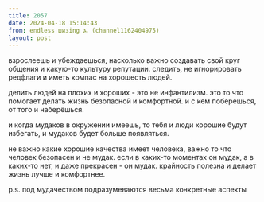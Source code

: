 ```yaml
---
title: 2057
date: 2024-04-18 15:14:43
from: endless шизing ⍼ (channel1162404975)
layout: post
---
```


взрослеешь и убеждаешься, насколько важно создавать свой круг общения и какую-то культуру репутации. следить, не игнорировать редфлаги и иметь компас на хорошесть людей.

делить людей на плохих и хороших - это не инфантилизм. это то что помогает делать жизнь безопасной и комфортной.
и с кем поберешься, от того и наберёшься.

и когда мудаков в окружении имеешь, то тебя и люди хорошие будут избегать, и мудаков будет больше появляться.

не важно какие хорошие качества имеет человека, важно то что человек безопасен и не мудак. если в каких-то моментах он мудак, а в каких-то нет, и даже прекрасен - он мудак. крайность полезна и делает жизнь лучше и комфортнее.

p.s. под мудачеством подразумеваются весьма конкретные аспекты

